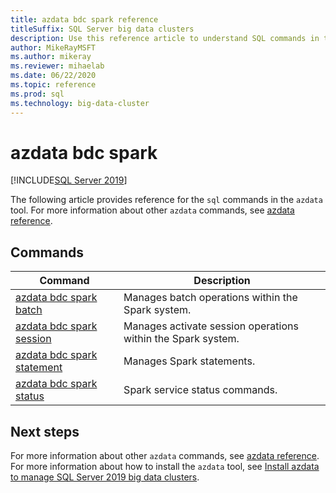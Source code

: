 ```yaml
---
title: azdata bdc spark reference
titleSuffix: SQL Server big data clusters
description: Use this reference article to understand SQL commands in the azdata tool, specifically the bdc spark command. 
author: MikeRayMSFT
ms.author: mikeray
ms.reviewer: mihaelab
ms.date: 06/22/2020
ms.topic: reference
ms.prod: sql
ms.technology: big-data-cluster
---
```


# azdata bdc spark

[!INCLUDE[SQL Server 2019](../../includes/applies-to-version/sqlserver2019.md)]

The following article provides reference for the `sql` commands in the `azdata` tool. For more information about other `azdata` commands, see [azdata reference](reference-azdata.md).

## Commands
| Command | Description |
| --- | --- |
[azdata bdc spark batch](reference-azdata-bdc-spark-batch.md) | Manages batch operations within the Spark system.
[azdata bdc spark session](reference-azdata-bdc-spark-session.md) | Manages activate session operations within the Spark system.
[azdata bdc spark statement](reference-azdata-bdc-spark-statement.md) | Manages Spark statements.
[azdata bdc spark status](reference-azdata-bdc-spark-status.md) | Spark service status commands.

## Next steps

For more information about other `azdata` commands, see [azdata reference](reference-azdata.md). For more information about how to install the `azdata` tool, see [Install azdata to manage SQL Server 2019 big data clusters](../install/deploy-install-azdata.md).
